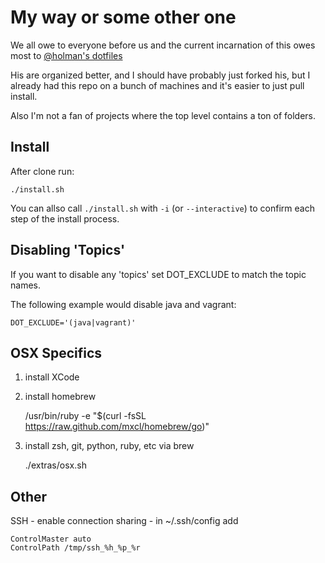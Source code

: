 My way or some other one
========================

We all owe to everyone before us and the current incarnation of this owes most
to [@holman's dotfiles](https://github.com/holman/dotfiles)

His are organized better, and I should have probably just forked his, but I
already had this repo on a bunch of machines and it's easier to just pull install.

Also I'm not a fan of projects where the top level contains a ton of folders.

Install
-------

After clone run:

    ./install.sh

You can allso call `./install.sh` with `-i` (or `--interactive`) to confirm
each step of the install process.

Disabling 'Topics'
------------------

If you want to disable any 'topics' set DOT\_EXCLUDE to match the topic names.

The following example would disable java and vagrant:

    DOT_EXCLUDE='(java|vagrant)'

OSX Specifics
-------------

1. install XCode
2. install homebrew

    /usr/bin/ruby -e "$(curl -fsSL https://raw.github.com/mxcl/homebrew/go)"

3. install zsh, git, python, ruby, etc via brew

    ./extras/osx.sh

Other
-----

SSH - enable connection sharing - in ~/.ssh/config add

    ControlMaster auto
    ControlPath /tmp/ssh_%h_%p_%r

